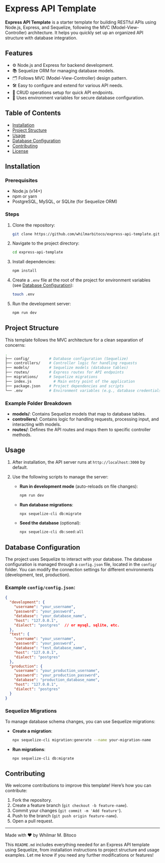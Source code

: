 # Express API Template

**Express API Template** is a starter template for building RESTful APIs using Node.js, Express, and Sequelize, following the MVC (Model-View-Controller) architecture. It helps you quickly set up an organized API structure with database integration.

## Features

- ⚙️ Node.js and Express for backend development.
- 📚 Sequelize ORM for managing database models.
- 🗂️ Follows MVC (Model-View-Controller) design pattern.
- 🛠️ Easy to configure and extend for various API needs.
- 🔄 CRUD operations setup for quick API endpoints.
- 📑 Uses environment variables for secure database configuration.

## Table of Contents

- [Installation](#installation)
- [Project Structure](#project-structure)
- [Usage](#usage)
- [Database Configuration](#database-configuration)
- [Contributing](#contributing)
- [License](#license)

## Installation

### Prerequisites

- Node.js (v14+)
- npm or yarn
- PostgreSQL, MySQL, or SQLite (for Sequelize ORM)

### Steps

1. Clone the repository:

    ```bash
    git clone https://github.com/whilmarbitoco/express-api-template.git
    ```

2. Navigate to the project directory:

    ```bash
    cd express-api-template
    ```

3. Install dependencies:

    ```bash
    npm install
    ```

4. Create a `.env` file at the root of the project for environment variables (see [Database Configuration](#database-configuration)):

    ```bash
    touch .env
    ```

5. Run the development server:

    ```bash
    npm run dev
    ```

## Project Structure

This template follows the MVC architecture for a clean separation of concerns:

```bash
.
├── config/         # Database configuration (Sequelize)
├── controllers/    # Controller logic for handling requests
├── models/         # Sequelize models (database tables)
├── routes/         # Express routes for API endpoints
├── migrations/     # Sequelize migrations
├── index.js          # Main entry point of the application
├── package.json    # Project dependencies and scripts
└── .env            # Environment variables (e.g., database credentials)
```

### Example Folder Breakdown

- **models/**: Contains Sequelize models that map to database tables.
- **controllers/**: Contains logic for handling requests, processing input, and interacting with models.
- **routes/**: Defines the API routes and maps them to specific controller methods.

## Usage

1. After installation, the API server runs at `http://localhost:3000` by default.

2. Use the following scripts to manage the server:

   - **Run in development mode** (auto-reloads on file changes):

     ```bash
     npm run dev
     ```

   - **Run database migrations**:
   
     ```bash
     npx sequelize-cli db:migrate
     ```

   - **Seed the database** (optional):

     ```bash
     npx sequelize-cli db:seed:all
     ```

## Database Configuration

The project uses Sequelize to interact with your database. The database configuration is managed through a `config.json` file, located in the `config/` folder. You can modify the connection settings for different environments (development, test, production).

### Example `config/config.json`:

```json
{
  "development": {
    "username": "your_username",
    "password": "your_password",
    "database": "your_database_name",
    "host": "127.0.0.1",
    "dialect": "postgres"  // or mysql, sqlite, etc.
  },
  "test": {
    "username": "your_username",
    "password": "your_password",
    "database": "test_database_name",
    "host": "127.0.0.1",
    "dialect": "postgres"
  },
  "production": {
    "username": "your_production_username",
    "password": "your_production_password",
    "database": "production_database_name",
    "host": "127.0.0.1",
    "dialect": "postgres"
  }
}
```

### Sequelize Migrations

To manage database schema changes, you can use Sequelize migrations:

- **Create a migration**:

    ```bash
    npx sequelize-cli migration:generate --name your-migration-name
    ```

- **Run migrations**:

    ```bash
    npx sequelize-cli db:migrate
    ```

## Contributing

We welcome contributions to improve this template! Here’s how you can contribute:

1. Fork the repository.
2. Create a feature branch (`git checkout -b feature-name`).
3. Commit your changes (`git commit -m 'Add feature'`).
4. Push to the branch (`git push origin feature-name`).
5. Open a pull request.

---

Made with ❤️ by Whilmar M. Bitoco

This `README.md` includes everything needed for an Express API template using Sequelize, from installation instructions to project structure and usage examples. Let me know if you need any further modifications or features!

